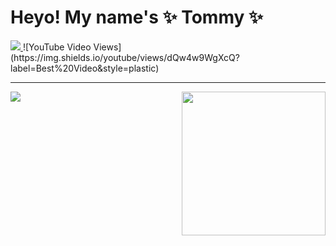 <!--
**imatomster/imatomster** is a ✨ _special_ ✨ repository because its `README.md` (this file) appears on your GitHub profile.

Here are some ideas to get you started:

- 🔭 I’m currently working on ...
- 🌱 I’m currently learning ...
- 👯 I’m looking to collaborate on ...
- 🤔 I’m looking for help with ...
- 💬 Ask me about ...
- 📫 How to reach me: ...
- 😄 Pronouns: ...
- ⚡ Fun fact: ...
-->

<h1> Heyo! My name's ✨ Tommy ✨ </h1>

<a href="https://www.youtube.com/watch?v=dQw4w9WgXcQ">
  <img src="https://img.shields.io/youtube/views/dQw4w9WgXcQ?label=Best%20Video&style=plastic" />
</a>
![YouTube Video Views](https://img.shields.io/youtube/views/dQw4w9WgXcQ?label=Best%20Video&style=plastic)

---

<img align='right' src="https://media.giphy.com/media/MT5UUV1d4CXE2A37Dg/giphy.gif" width="230">


<a href="https://github.com/imatomster">
  <img src="https://github-readme-stats.vercel.app/api?username=imatomster&show_icons=true" />
</a>

